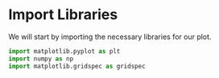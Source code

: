 # Import Libraries

We will start by importing the necessary libraries for our plot.

```python
import matplotlib.pyplot as plt
import numpy as np
import matplotlib.gridspec as gridspec
```
